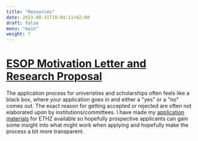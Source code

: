 ```yaml
---
title: "Resources"
date: 2023-08-31T18:04:11+02:00
draft: false 
menu: "main"
weight: 7
---
```

# [ESOP Motivation Letter and Research Proposal](/files/ETH_ESOP_material.pdf)
The application process for univeristies and scholarships often feels like a black box, where your application goes in and either a "yes" or a "no" comes out. The exact reason for getting accepted or rejected are often not elaborated upon by institutions/committees. I have made my [application materials](/files/ETH_ESOP_material.pdf) for ETHZ available so hopefully prospective applicants can gain some insight into what might work when applying and hopefully make the process a bit more transparent. 
